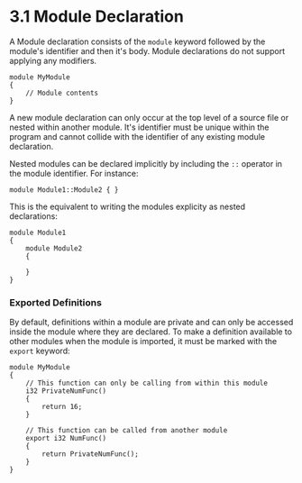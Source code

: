 # 3.1 Module Declaration
A Module declaration consists of the `module` keyword followed by the module's identifier and then it's body. Module declarations do not support applying any modifiers.

```tweety
module MyModule 
{
    // Module contents
}
```

A new module declaration can only occur at the top level of a source file or nested within another module. It's identifier must be unique within the program and cannot collide with the identifier of any existing module declaration.

Nested modules can be declared implicitly by including the `::` operator in the module identifier. For instance:

```tweety
module Module1::Module2 { }
```

This is the equivalent to writing the modules explicity as nested declarations:

```tweety
module Module1 
{
    module Module2 
    {

    }
}
```

### Exported Definitions
By default, definitions within a module are private and can only be accessed inside the module where they are declared. To make a definition available to other modules when the module is imported, it must be marked with the `export` keyword:

```tweety
module MyModule
{
    // This function can only be calling from within this module
    i32 PrivateNumFunc()
    {
        return 16;
    }

    // This function can be called from another module
    export i32 NumFunc()
    {
        return PrivateNumFunc();
    }
}